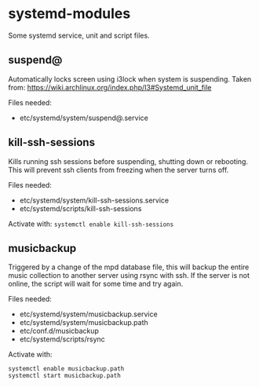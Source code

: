 systemd-modules
===============

Some systemd service, unit and script files.

suspend@
--------

Automatically locks screen using i3lock when system is suspending.
Taken from: https://wiki.archlinux.org/index.php/I3#Systemd_unit_file

Files needed:

- etc/systemd/system/suspend@.service


kill-ssh-sessions
-----------------

Kills running ssh sessions before suspending, shutting down or rebooting.
This will prevent ssh clients from freezing when the server turns off.

Files needed:

- etc/systemd/system/kill-ssh-sessions.service
- etc/systemd/scripts/kill-ssh-sessions

Activate with: `systemctl enable kill-ssh-sessions`


musicbackup
-----------

Triggered by a change of the mpd database file, this will backup the entire
music collection to another server using rsync with ssh.
If the server is not online, the script will wait for some time and try again.

Files needed:

- etc/systemd/system/musicbackup.service
- etc/systemd/system/musicbackup.path
- etc/conf.d/musicbackup
- etc/systemd/scripts/rsync

Activate with: 

    systemctl enable musicbackup.path
    systemctl start musicbackup.path
